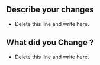 ## Describe your changes

- Delete this line and write here.


## What did you Change ? 

- Delete this line and write here.
